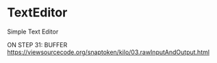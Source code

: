 # TextEditor
 Simple Text Editor

 ON STEP 31: BUFFER
 https://viewsourcecode.org/snaptoken/kilo/03.rawInputAndOutput.html
